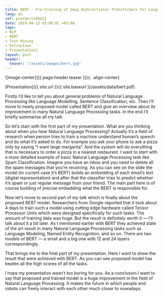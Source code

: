 ```yaml
---
title: BERT - Pre-training of Deep Bidirectional Transformers for Language Understanding
lang: en
ref: presbert190412
date: 2019-04-12 03:00:01 +03:00
tags:
- NLP
- BERT
- Text Mining
- Extraction
- Presentation🎯
layout: post
header:
  teaser: "/assets/images/bert.jpg"
---
```


![image-center]({{ page.header.teaser }}){: .align-center}

[Presentation]({{ site.url }}{{ site.baseurl }}/assets/data/bert.pdf)

Firstly I’d like to tell you about general problems of Natural Language Processing like Language Modelling, Sentence Classification, etc. Then I’ll move to newly proposed model called BERT and give an overview about its improvement in many Natural Language Processing tasks. In the end I’ll briefly summarise all my talk.

So let’s start with the first part of my presentation. What are you thinking about when you hear Natural Language Processing? Actually it’s a field of research when person tries to train a machine understand human’s speech and do what it’s asked to do. For example you ask your phone to ask a pizza only by saying “I want large margarita”. And the system will do everything that is necessary to order a pizza in a nearest restaurant. I want to start with a more detailed example of basic Natural Language Processing task like Spam Classification. Imagine you have an inbox and you need to delete all the spam messages that you’re receiving. As you can see on the slide the model (in current case it’s BERT) builds an embedding of each email’s text (digital representation) and after that the classifier tries to predict whether it’s spam or just regular message from your friend. The main part here is of course building of precise embedding what the BERT is responsible for.

Now let’s move to second part of my talk which is finally about the proposed BERT model. Researchers from Google reported that it took about 4 days to train such a model using cutting edge hardware called Tensor Processor Units which were designed specifically for such tasks. The amount of training data was huge. But the result is definitely worth it — I’ll talk about it a bit later. As I mentioned earlier with BERT they achieved state of the art result in many Natural Language Processing tasks such as Language Modeling, Named Entity Recognition, and so on. There are two models of BERT — a small and a big one with 12 and 24 layers correspondingly.

That brings me to the final part of my presentation. Here I want to show the result that were achieved with BERT. As you can see proposed model has beaten all the high scores of all the tasks.

I hope my presentation wasn’t too boring for you. As a conclusion I want to say that proposed and trained model is a huge improvement in the field of Natural Language Processing. It makes the future in which people and robots can freely interact with each other much closer to nowadays.
